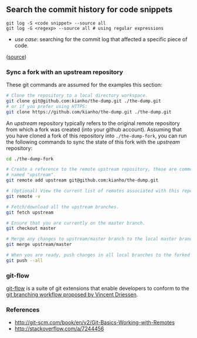 ## Search the commit history for code snippets
```
git log -S <code snippet> --source all 
git log -G <regexp> --source all # using regular expressions
```
- _use case_: searching for the commit log that affected a specific piece of code.

([source](http://stackoverflow.com/questions/5816134/finding-a-git-commit-that-introduced-a-string-in-any-branch))

### Sync a fork with an upstream repository

These git commands are assumed for the examples this section:
```bash
# Clone the repository to a local directory workspace.
git clone git@github.com:kianho/the-dump.git ./the-dump.git
# or if you prefer using HTTPS:
git clone https://github.com/kianho/the-dump.git ./the-dump.git
```

An _upstream_ repository typically refers to the original remote repository
from which a fork was created (into your github account). Assuming that you
have cloned a fork of this repository into ```./the-dump-fork```, you can run the following
commands to sync the state of this fork with the _upstream_ repository:
```bash
cd ./the-dump-fork

# Create a reference to the remote upstream repository, these are commonly
# named "upstream".
git remote add upstream git@github.com:kianho/the-dump.git

# (Optional) View the current list of remotes associated with this repository.
git remote -v

# Fetch/download all the upstream branches.
git fetch upstream

# Ensure that you are currently on the master branch.
git checkout master

# Merge any changes to upstream/master branch to the local master branch.
git merge upstream/master

# When you are ready, push changes in all local branches to the forked github repository.
git push --all
```

### git-flow
[git-flow](https://github.com/nvie/gitflow) is a suite of git extensions that enable
developers to conform to the [git branching workflow proposed by Vincent Driessen](http://nvie.com/posts/a-successful-git-branching-model/).

### References
- http://git-scm.com/book/en/v2/Git-Basics-Working-with-Remotes
- http://stackoverflow.com/a/7244456
